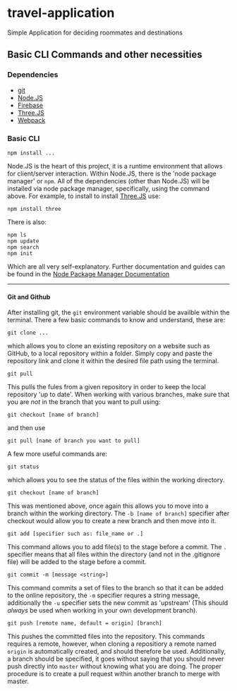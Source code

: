 # travel-application
Simple Application for deciding roommates and destinations

## Basic CLI Commands and other necessities
### Dependencies
- [git](https://git-scm.com/)
- [Node.JS](https://nodejs.org/en/)
- [Firebase](https://firebase.google.com/)
- [Three.JS](https://threejs.org/)
- [Webpack](https://webpack.js.org/)

### Basic CLI
```sh-session
npm install ...
```
Node.JS is the heart of this project, it is a runtime environment that allows for client/server interaction. Within Node.JS, there is the 'node package manager' or `npm`. All of the dependencies (other than Node.JS) will be installed via node package manager, specifically, using the command above. For example, to install to install [Three.JS](https://threejs.org/) use:
```sh-session
npm install three
```
There is also:
```sh-session
npm ls
npm update
npm search 
npm init
```
Which are all very self-explanatory. Further documentation and guides can be found in the [Node Package Manager Documentation](https://docs.npmjs.com/)

---
#### Git and Github
After installing git, the `git` environment variable should be availble within the terminal. There a few basic commands to know and understand, these are:

```sh-session
git clone ...
```
which allows you to clone an existing repository on a website such as GitHub, to a local repository within a folder. Simply copy and paste the repository link and clone it within the desired file path using the terminal.

```sh-session
git pull
```
This pulls the fules from a given repository in order to keep the local repository 'up to date'. When working with various branches, make sure that you are *not* in the branch that you want to pull using:
```sh-session
git checkout [name of branch]
```
and then use 
```sh-session
git pull [name of branch you want to pull]
```

A few more useful commands are:
```sh-session
git status
```
which allows you to see the status of the files within the working directory.
```sh-session
git checkout [name of branch]
```
This was mentioned above, once again this allows you to move into a branch within the working directory. The `-b [name of branch]` specifier after checkout would allow you to create a new branch and then move into it.
```sh-session
git add [specifier such as: file_name or .]
```
This command allows you to add file(s) to the stage before a commit. The `.` specifier means that all files within the directory (and not in the .gitignore file) will be added to the stage before a commit.
```sh-session
git commit -m [message <string>]
``` 
This command commits a set of files to the branch so that it can be added to the online repository, the `-m` specifier requres a string message, additionally the `-u` specifier sets the new commit as 'upstream' (This should *always* be used when working in your own development branch). 
```sh-session
git push [remote name, default = origin] [branch]
```
This pushes the committed files into the repository. This commands requires a remote, however, when cloning a repositiory a remote named `origin` is automatically created, and should therefore be used. Additionally, a branch should be specified, it goes without saying that you should never push directly into `master` without knowing what you are doing. The proper procedure is to create a pull request within another branch to merge with master.

